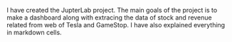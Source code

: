 I have created the JupterLab project. The main goals of the project is to make a dashboard along with extracing the data of stock and revenue related from web of Tesla and GameStop. I have also explained everything in markdown cells.
